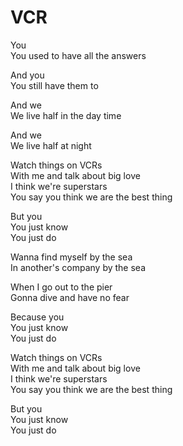 # VCR  

You  
You used to have all the answers  

And you  
You still have them to  

And we  
We live half in the day time  

And we  
We live half at night  

Watch things on VCRs  
With me and talk about big love  
I think we're superstars  
You say you think we are the best thing  

But you  
You just know  
You just do  

Wanna find myself by the sea  
In another's company by the sea  

When I go out to the pier  
Gonna dive and have no fear  

Because you  
You just know  
You just do  

Watch things on VCRs  
With me and talk about big love  
I think we're superstars  
You say you think we are the best thing  

But you  
You just know  
You just do  
